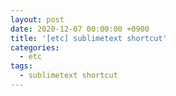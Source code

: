 ```yaml
---
layout: post
date: 2020-12-07 00:00:00 +0900
title: '[etc] sublimetext shortcut'
categories:
  - etc
tags:
  - sublimetext shortcut
---
```



```js

```
